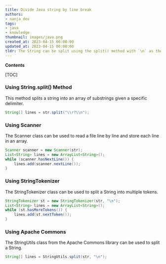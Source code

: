 ```yaml
---
title: Divide Java string by line break
authors:
- nanja_dev
tags:
- java
- knowledge
thumbnail: images/java.png
created_at: 2023-04-15 00:00:00
updated_at: 2023-04-15 00:00:00
tldr: The String can be split using the split() method with `\n` as the delimiter.
---
```


**Contents**

[TOC]

### Using String.split() Method

This method splits a string into an array of substrings given a specific delimiter.

```java
String[] lines = str.split("\\r?\\n");
```

### Using Scanner

The Scanner class can be used to read a file line by line and store each line in an array.

```java
Scanner scanner = new Scanner(str); 
List<String> lines = new ArrayList<String>(); 
while (scanner.hasNextLine()) { 
    lines.add(scanner.nextLine()); 
} 
```

### Using StringTokenizer

The StringTokenizer class can be used to split a String into multiple tokens.

```java
StringTokenizer st = new StringTokenizer(str, "\n"); 
List<String> lines = new ArrayList<String>(); 
while (st.hasMoreTokens()) { 
    lines.add(st.nextToken()); 
} 
```

### Using Apache Commons

The StringUtils class from the Apache Commons library can be used to split a String.

```java
String[] lines = StringUtils.split(str, "\n");
```
